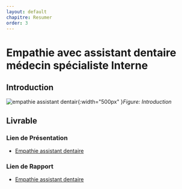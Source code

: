 ```yaml
---
layout: default
chapitre: Resumer
order: 3
---
```

<!-- new slide -->
# Empathie avec assistant dentaire médecin spécialiste Interne

## Introduction 

![empathie assistant dentair]({{site.baseurl}}/empathie-assistant-dentaire/images/guerir-procedure-specialisee-guerir-patient.jpg){:width="500px" }*Figure: Introduction*



<!-- new slide -->

## Livrable 

### Lien de Présentation
- [Empathie assistant dentaire](/besoin/empathie-assistant-dentaire/presentation.html)

### Lien de Rapport
- [Empathie assistant dentaire](/besoin/empathie-assistant-dentaire/rapport.html)
  

<!-- new slide -->

